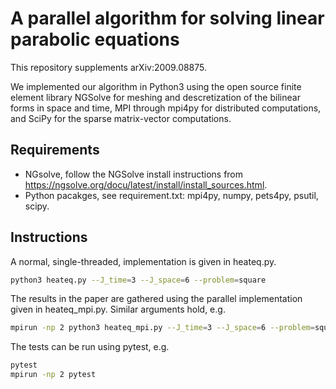 # A parallel algorithm for solving linear parabolic equations
This repository supplements arXiv:2009.08875.

We implemented our algorithm in Python3 using the open source finite element
library NGSolve for meshing and descretization of the bilinear forms in space
and time, MPI through mpi4py for distributed computations, and SciPy for the
sparse matrix-vector computations.

## Requirements
- NGsolve, follow the NGSolve install instructions from https://ngsolve.org/docu/latest/install/install_sources.html.
- Python pacakges, see requirement.txt: mpi4py, numpy, pets4py, psutil, scipy.

## Instructions
A normal, single-threaded, implementation is given in heateq.py.
```bash
python3 heateq.py --J_time=3 --J_space=6 --problem=square
```

The results in the paper are gathered using the parallel implementation
given in heateq_mpi.py. Similar arguments hold, e.g.
```bash
mpirun -np 2 python3 heateq_mpi.py --J_time=3 --J_space=6 --problem=square
```

The tests can be run using pytest, e.g.
```bash
pytest
mpirun -np 2 pytest
```
